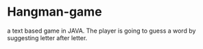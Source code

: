 # Hangman-game
 a text based game in JAVA. The player is going to guess a word by suggesting letter after letter. 
